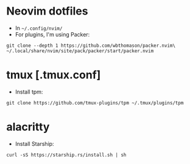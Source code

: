 # Neovim dotfiles
- In ```~/.config/nvim/```
- For plugins, I'm using Packer:
```
git clone --depth 1 https://github.com/wbthomason/packer.nvim\ ~/.local/share/nvim/site/pack/packer/start/packer.nvim
```
# tmux [.tmux.conf]
- Install tpm:
```
git clone https://github.com/tmux-plugins/tpm ~/.tmux/plugins/tpm
```
# alacritty
- Install Starship:
```
curl -sS https://starship.rs/install.sh | sh
```
